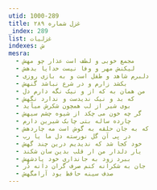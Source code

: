 ```yaml
---
utid: 1000-289
title: غزل شماره ۲۸۹
_index: 289
list: غزلیات
indexes: ش
mesra:
  - مجمع خوبی و لطف است عذار چو مهش
  - لیکنش مهر و وفا نیست خدایا بدهش
  - دلبرم شاهد و طفل است و به بازی روزی
  - بکشد زارم و در شرع نباشد گنهش
  - من همان به که از و نیک نگه دارم دل
  - که بد و نیک ندیدست و ندارد نگهش
  - بوی شیر از لب همچون شکرش میآید
  - گر چه خون می چکد از شیوه چشم سیهش
  - چارده ساله بتی چابک شیرین دارم
  - که به جان حلقه به گوش است مه چاردهش
  - در پی آن گل نورسته دل ما یا رب
  - خود کجا شد که ندیدیم درین چند گهش
  - یار دلدار من ار قلب بدین سان شکند
  - ببرد زود به جانداری خود پادشهش
  - جان به شکرانه کنم صرف گران دانه دُر
  - صدف سینه حافظ بود آرامگهش
---
```

